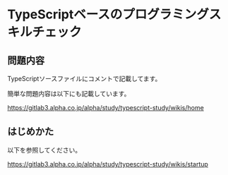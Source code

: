 # TypeScriptベースのプログラミングスキルチェック

## 問題内容

TypeScriptソースファイルにコメントで記載してます。

簡単な問題内容は以下にも記載しています。

https://gitlab3.alpha.co.jp/alpha/study/typescript-study/wikis/home

## はじめかた

以下を参照してください。

https://gitlab3.alpha.co.jp/alpha/study/typescript-study/wikis/startup